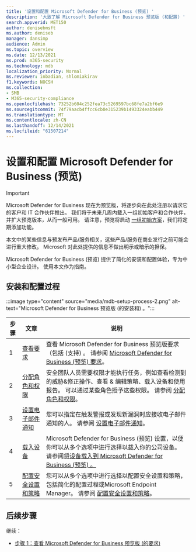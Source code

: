 ```yaml
---
title: '设置和配置 Microsoft Defender for Business (预览) '
description: '大致了解 Microsoft Defender for Business 预览版 (和配置) '
search.appverid: MET150
author: denisebmsft
ms.author: deniseb
manager: dansimp
audience: Admin
ms.topic: overview
ms.date: 12/13/2021
ms.prod: m365-security
ms.technology: mdb
localization_priority: Normal
ms.reviewer: inbadian, shlomiakirav
f1.keywords: NOCSH
ms.collection:
- SMB
- M365-security-compliance
ms.openlocfilehash: 73252b604c252fea73c5269597bc68fe7a2bf6e9
ms.sourcegitcommit: 74f79aacb4ffcc6cb0e315239b1493324eabb449
ms.translationtype: MT
ms.contentlocale: zh-CN
ms.lasthandoff: 12/14/2021
ms.locfileid: "61507214"
---
```

# <a name="set-up-and-configure-microsoft-defender-for-business-preview"></a>设置和配置 Microsoft Defender for Business (预览) 

> [!IMPORTANT]
> Microsoft Defender for Business 现在为预览版，将逐步向在此处注册以请求[](https://aka.ms/mdb-preview)它的客户和 IT 合作伙伴推出。 我们将于未来几周内载入一组初始客户和合作伙伴，并扩大预览版本，从而一般可用。 请注意，预览将启动 [一组初始方案](mdb-tutorials.md#try-these-preview-scenarios)，我们将定期添加功能。
> 
> 本文中的某些信息与预发布产品/服务相关，这些产品/服务在商业发行之前可能会进行重大修改。 Microsoft 对此处提供的信息不做出明示或暗示的担保。 

Microsoft Defender for Business (预览) 提供了简化的安装和配置体验，专为中小型企业设计。 使用本文作为指南。

## <a name="the-setup-and-configuration-process"></a>安装和配置过程

:::image type="content" source="media/mdb-setup-process-2.png" alt-text="Microsoft Defender for Business 预览版 (的安装和) 。":::

| 步骤  | 文章 | 说明  |
|---------|---------|--------|
| 1 | [查看要求](mdb-requirements.md) | 查看 Microsoft Defender for Business 预览版要求（包括 (支持) 。 请参阅 [Microsoft Defender for Business (预览) 要求](mdb-requirements.md)。 |
| 2 | [分配角色和权限](mdb-roles-permissions.md)     | 安全团队人员需要权限才能执行任务，例如查看检测到的威胁&修正操作、查看 & 编辑策略、载入设备和使用报告。 可以通过某些角色授予这些权限。 请参阅 [分配角色和权限](mdb-roles-permissions.md)。        |
| 3 | [设置电子邮件通知](mdb-email-notifications.md) | 您可以指定在触发警报或发现新漏洞时应接收电子邮件通知的人。 请参阅 [设置电子邮件通知](mdb-email-notifications.md)。| 
| 4 | [载入设备](mdb-onboard-devices.md)     | Microsoft Defender for Business (预览) 设置，以便你可以从多个选项中进行选择以载入你的公司设备。 请参阅[将设备载入到 Microsoft Defender for Business (预览) 。 ](mdb-onboard-devices.md)         |
| 5 | [配置安全设置和策略](mdb-configure-security-settings.md) | 您可以从多个选项中进行选择以配置安全设置和策略，包括简化的配置过程或Microsoft Endpoint Manager。 请参阅 [配置安全设置和策略](mdb-configure-security-settings.md)。 |

## <a name="next-steps"></a>后续步骤

继续：

- [步骤 1：查看 Microsoft Defender for Business 预览版 (的要求) ](mdb-requirements.md)


